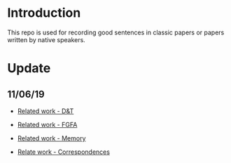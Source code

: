 # Introduction

This repo is used for recording good sentences in classic papers or papers written by native speakers.

# Update

## 11/06/19

- [Related work - D&T](2_RelatedWork.md#detect-to-track-and-track-to-detect)

- [Related work - FGFA](2_RelatedWork.md#learning-correspondence-from-the-cycle-consistency-of-time)
- [Related work - Memory](2_RelatedWork.md#Object-Guided-External-Memory-Network-for-Video-Object-Detection)
- [Relate work - Correspondences](2_RelatedWork#Learning-Correspondence-from-the-Cycle-consistency-of-Time)

 

 


